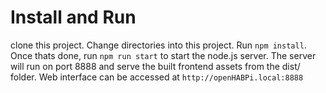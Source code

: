 # Install and Run
clone this project. Change directories into this project. Run `npm install`. Once thats done, run `npm run start` to start the node.js server. The server will run on port 8888 and serve the built frontend assets from the dist/ folder. Web interface can be accessed at `http://openHABPi.local:8888`
